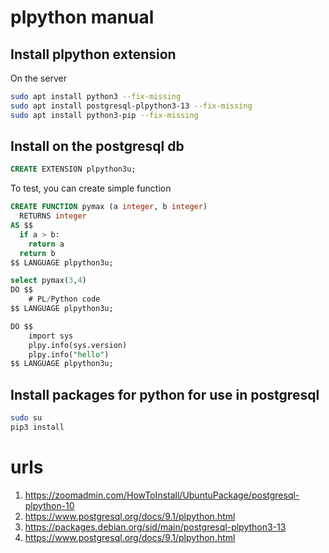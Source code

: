 # plpython manual 

## Install plpython extension
On the server 
```bash
sudo apt install python3 --fix-missing
sudo apt install postgresql-plpython3-13 --fix-missing
sudo apt install python3-pip --fix-missing
```

## Install on the postgresql db 


```sql
CREATE EXTENSION plpython3u;
```

To test, you can create simple function 
```sql
CREATE FUNCTION pymax (a integer, b integer)
  RETURNS integer
AS $$
  if a > b:
    return a
  return b
$$ LANGUAGE plpython3u;

select pymax(3,4)
DO $$
    # PL/Python code
$$ LANGUAGE plpython3u;

DO $$
	import sys
	plpy.info(sys.version)   
	plpy.info("hello")
$$ LANGUAGE plpython3u;
```

## Install  packages for python for use in postgresql
```bash
sudo su
pip3 install
```

# urls 
1. https://zoomadmin.com/HowToInstall/UbuntuPackage/postgresql-plpython-10
2. https://www.postgresql.org/docs/9.1/plpython.html
3. https://packages.debian.org/sid/main/postgresql-plpython3-13
4. https://www.postgresql.org/docs/9.1/plpython.html